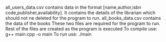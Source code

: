 all_users_data.csv contains data in the format [name,author,isbn code,publisher,availability]. It contains the details of the librarian which should not ne deleted for the program to run.
all_books_data.csv contains the data of the books
These two files are required for the program to run. Rest of the files are created as the program is executed
To compile use: g++ main.cpp -o main
To run use: ./main
